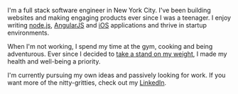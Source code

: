 I'm a full stack software engineer in New York City. I've been building websites and making engaging products ever since I was a teenager. I enjoy writing [node.js](http://nodejs.org/), [AngularJS](http://angularjs.org) and [iOS](https://developer.apple.com/) applications and thrive in startup environments.

When I'm not working, I spend my time at the gym, cooking and being adventurous. Ever since I decided to [take a stand on my weight](https://medium.com/steves-health-journey/my-transformation-story-305e0e84eae4), I made my health and well-being a priority.

I'm currently pursuing my own ideas and passively looking for work. If you want more of the nitty-gritties, check out my [LinkedIn](https://www.linkedin.com/in/stevenlu).
